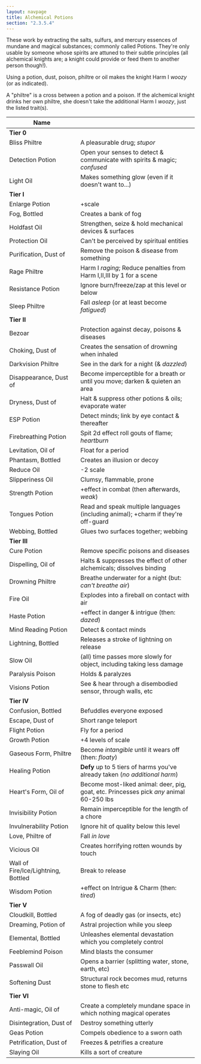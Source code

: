 ```yaml
---
layout: navpage
title: Alchemical Potions
section: "2.3.5.4"
---
```


These work by extracting the salts, sulfurs, and mercury essences of mundane and magical substances; commonly called Potions.
They're only usable by someone whose spirits are attuned to their subtle principles (all alchemical knights are; a knight could provide or feed them to another person though!).

Using a potion, dust, poison, philtre or oil makes the knight Harm I _woozy_ (or as indicated).

A "philtre" is a cross between a potion and a poison. If the alchemical knight drinks her own philtre, she doesn't take the additional Harm I _woozy_, just the listed trait(s).

| Name       |   |
|------------|---|
| **Tier 0** |   |
| Bliss Philtre | A pleasurable drug; _stupor_ |
| Detection Potion | Open your senses to detect & communicate with spirits & magic; _confused_ |
| Light Oil | Makes something glow (even if it doesn't want to...) |
| **Tier I** |   |
| Enlarge Potion | +scale |
| Fog, Bottled | Creates a bank of fog |
| Holdfast Oil | Strengthen, seize & hold mechanical devices & surfaces |
| Protection Oil | Can't be perceived by spiritual entities |
| Purification, Dust of | Remove the poison & disease from something |
| Rage Philtre | Harm I _raging_; Reduce penalties from Harm I,II,III by 1 for a scene |
| Resistance Potion | Ignore burn/freeze/zap at this level or below |
| Sleep Philtre | Fall _asleep_ (or at least become _fatigued_) |
| **Tier II** |   |
| Bezoar | Protection against decay, poisons & diseases |
| Choking, Dust of | Creates the sensation of drowning when inhaled |
| Darkvision Philtre | See in the dark for a night (& _dazzled_) |
| Disappearance, Dust of | Become imperceptible for a breath or until you move; darken & quieten an area |
| Dryness, Dust of | Halt & suppress other potions & oils; evaporate water |
| ESP Potion | Detect minds; link by eye contact & thereafter |
| Firebreathing Potion | Spit 2d effect roll gouts of flame; _heartburn_ |
| Levitation, Oil of | Float for a period |
| Phantasm, Bottled | Creates an illusion or decoy |
| Reduce Oil | -2 scale |
| Slipperiness Oil | Clumsy, flammable, prone |
| Strength Potion | +effect in combat (then afterwards, _weak_) |
| Tongues Potion | Read and speak multiple languages (including animal); +charm if they're off-guard |
| Webbing, Bottled | Glues two surfaces together; webbing |
| **Tier III** |   |
| Cure Potion | Remove specific poisons and diseases |
| Dispelling, Oil of | Halts & suppresses the effect of other alchemicals; dissolves binding |
| Drowning Philtre | Breathe underwater for a night (but: _can't breathe air_) |
| Fire Oil | Explodes into a fireball on contact with air |
| Haste Potion | +effect in danger & intrigue (then: _dazed_) |
| Mind Reading Potion | Detect & contact minds |
| Lightning, Bottled | Releases a stroke of lightning on release |
| Slow Oil | (all) time passes more slowly for object, including taking less damage |
| Paralysis Poison | Holds & paralyzes |
| Visions Potion | See & hear through a disembodied sensor, through walls, etc |
| **Tier IV** |   |
| Confusion, Bottled | Befuddles everyone exposed | 
| Escape, Dust of | Short range teleport |
| Flight Potion | Fly for a period |
| Growth Potion | +4 levels of scale |
| Gaseous Form, Philtre | Become _intangible_ until it wears off (then: _floaty_) |
| Healing Potion | **Defy** up to 5 tiers of harms you've already taken (_no additional harm_) |
| Heart's Form, Oil of | Become most-liked animal: deer, pig, goat, etc. Princesses pick _any_ animal 60-250 lbs |
| Invisibility Potion | Remain imperceptible for the length of a chore |
| Invulnerability Potion | Ignore hit of quality below this level |
| Love, Philtre of | Fall _in love_ |
| Vicious Oil | Creates horrifying rotten wounds by touch |
| Wall of Fire/Ice/Lightning, Bottled | Break to release |
| Wisdom Potion | +effect on Intrigue & Charm (then: _tired_) |
| **Tier V** |   |
| Cloudkill, Bottled | A fog of deadly gas (or insects, etc) |
| Dreaming, Potion of | Astral projection while you sleep |
| Elemental, Bottled | Unleashes elemental devastation which you completely control |
| Feeblemind Poison | Mind blasts the consumer |
| Passwall Oil | Opens a barrier (splitting water, stone, earth, etc) |
| Softening Dust | Structural rock becomes mud, returns stone to flesh etc |
| **Tier VI** |   |
| Anti-magic, Oil of | Create a completely mundane space in which nothing magical operates |
| Disintegration, Dust of | Destroy something utterly |
| Geas Potion | Compels obedience to a sworn oath |
| Petrification, Dust of | Freezes & petrifies a creature |
| Slaying Oil | Kills a sort of creature |
